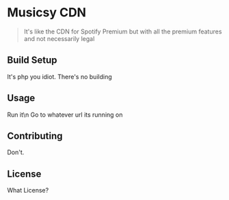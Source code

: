 # Musicsy CDN

> It's like the CDN for Spotify Premium but with all the premium features and not necessarily legal

## Build Setup

It's php you idiot. There's no building

## Usage

Run it\n
Go to whatever url its running on

## Contributing
Don't.

## License
What License?
